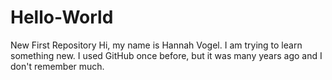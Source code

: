 # Hello-World
New First Repository
Hi, my name is Hannah Vogel. I am trying to learn something new. I used GitHub once before, but it was many years ago and I don't remember much.

